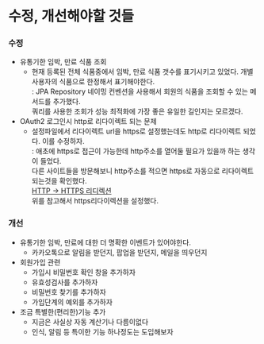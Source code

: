 # 수정, 개선해야할 것들

### 수정
- 유통기한 임박, 만료 식품 조회
    - 현재 등록된 전체 식품중에서 임박, 만료 식품 갯수를 표기시키고 있었다. 개별 사용자의 식품으로 한정해서 표기해야한다.  
    : JPA Repository 네이밍 컨벤션을 사용해서 회원의 식품을 조회할 수 있는 메서드를 추가했다.  
    쿼리를 사용한 조회가 성능 최적화에 가장 좋은 유일한 길인지는 모르겠다.  
- OAuth2 로그인시 http로 리다이렉트 되는 문제
    - 설정파일에서 리다이렉트 url을 https로 설정했는데도 http로 리다이렉트 되었다. 이를 수정하자.  
    : 애초에 https로 접근이 가능한데 http주소를 열어둘 필요가 있을까 하는 생각이 들었다.  
    다른 사이트들을 방문해보니 http주소를 적으면 https로 자동으로 리다이렉트 되는것을 확인했다.  
    [HTTP -> HTTPS 리디렉션](https://aws.amazon.com/ko/premiumsupport/knowledge-center/elb-redirect-http-to-https-using-alb/)  
    위를 참고해서 https리다이렉션을 설정했다.

### 개선
- 유통기한 임박, 만료에 대한 더 명확한 이벤트가 있어야한다.  
    - 카카오톡으로 알림을 받던지, 팝업을 받던지, 메일을 띄우던지
- 회원가입 관련
    - 가입시 비밀번호 확인 창을 추가하자
    - 유효성검사를 추가하자
    - 비밀번호 찾기를 추가하자
    - 가입단계의 예외를 추가하자
- 조금 특별한(편리한)기능 추가
    - 지금은 사실상 자동 계산기나 다름이없다
    - 인식, 알림 등 특이한 기능 하나정도는 도입해보자